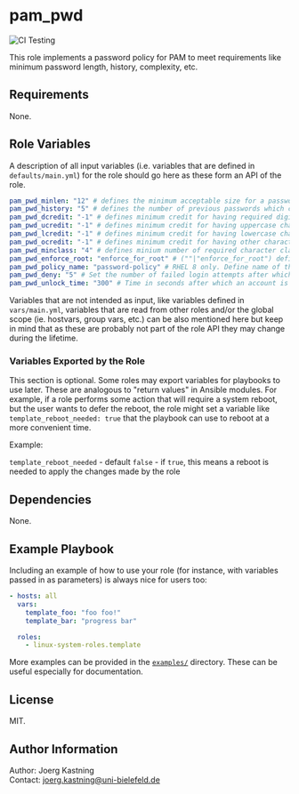 # pam_pwd
![CI Testing](https://github.com/linux-system-roles/template/workflows/tox/badge.svg)

This role implements a password policy for PAM to meet requirements like
minimum password length, history, complexity, etc.

## Requirements

None.

## Role Variables

A description of all input variables (i.e. variables that are defined in
`defaults/main.yml`) for the role should go here as these form an API of the
role.

```yaml
pam_pwd_minlen: "12" # defines the minimum acceptable size for a password.
pam_pwd_history: "5" # defines the number of previous passwords which cannot be used.
pam_pwd_dcredit: "-1" # defines minimum credit for having required digits in password.
pam_pwd_ucredit: "-1" # defines minimum credit for having uppercase characters in password.
pam_pwd_lcredit: "-1" # defines minimum credit for having lowercase characters in password.
pam_pwd_ocredit: "-1" # defines minimum credit for having other characters in password.
pam_pwd_minclass: "4" # defines minium number of required character classes in new password.
pam_pwd_enforce_root: "enforce_for_root" # (""|"enforce_for_root") defines whether or not to enforce password complexity for user root.
pam_pwd_policy_name: "password-policy" # RHEL 8 only. Define name of the custom authselect profile.
pam_pwd_deny: "5" # Set the number of failed login attempts after which the account is locked.
pam_pwd_unlock_time: "300" # Time in seconds after which an account is unlocked again.
```

Variables that are not intended as input, like variables defined in
`vars/main.yml`, variables that are read from other roles and/or the global
scope (ie. hostvars, group vars, etc.) can be also mentioned here but keep in
mind that as these are probably not part of the role API they may change during
the lifetime.

### Variables Exported by the Role

This section is optional.  Some roles may export variables for playbooks to
use later.  These are analogous to "return values" in Ansible modules.  For
example, if a role performs some action that will require a system reboot, but
the user wants to defer the reboot, the role might set a variable like
`template_reboot_needed: true` that the playbook can use to reboot at a more
convenient time.

Example:

`template_reboot_needed` - default `false` - if `true`, this means
a reboot is needed to apply the changes made by the role

## Dependencies

None.

## Example Playbook

Including an example of how to use your role (for instance, with variables
passed in as parameters) is always nice for users too:

```yaml
- hosts: all
  vars:
    template_foo: "foo foo!"
    template_bar: "progress bar"

  roles:
    - linux-system-roles.template
```

More examples can be provided in the [`examples/`](examples) directory. These
can be useful especially for documentation.

## License

MIT.

## Author Information

Author: Joerg Kastning  
Contact: joerg.kastning@uni-bielefeld.de
